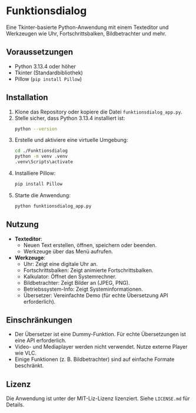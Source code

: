 # Funktionsdialog

Eine Tkinter-basierte Python-Anwendung mit einem Texteditor und Werkzeugen wie Uhr, Fortschrittsbalken, Bildbetrachter und mehr.

## Voraussetzungen
- Python 3.13.4 oder höher
- Tkinter (Standardbibliothek)
- Pillow (`pip install Pillow`)

## Installation
1. Klone das Repository oder kopiere die Datei `funktionsdialog_app.py`.
2. Stelle sicher, dass Python 3.13.4 installiert ist:
   ```bash
   python --version
   ```
3. Erstelle und aktiviere eine virtuelle Umgebung:
   ```bash
   cd ./Funktionsdialog
   python -m venv .venv
   .venv\Scripts\activate
   ```
4. Installiere Pillow:
   ```bash
   pip install Pillow
   ```
5. Starte die Anwendung:
   ```bash
   python funktionsdialog_app.py
   ```

## Nutzung
- **Texteditor**:
  * Neuen Text erstellen, öffnen, speichern oder beenden.
  * Werkzeuge über das Menü aufrufen.
- **Werkzeuge**:
  * Uhr: Zeigt eine digitale Uhr an.
  * Fortschrittsbalken: Zeigt animierte Fortschrittsbalken.
  * Kalkulator: Öffnet den Systemrechner.
  * Bildbetrachter: Zeigt Bilder an (JPEG, PNG).
  * Betriebssystem-Info: Zeigt Systeminformationen.
  * Übersetzer: Vereinfachte Demo (für echte Übersetzung API erforderlich).

## Einschränkungen
- Der Übersetzer ist eine Dummy-Funktion. Für echte Übersetzungen ist eine API erforderlich.
- Video- und Mediaplayer werden nicht verwendet. Nutze externe Player wie VLC.
- Einige Funktionen (z. B. Bildbetrachter) sind auf einfache Formate beschränkt.

## Lizenz
Die Anwendung ist unter der MIT-Liz-Lizenz lizenziert. Siehe `LICENSE.md` für Details.